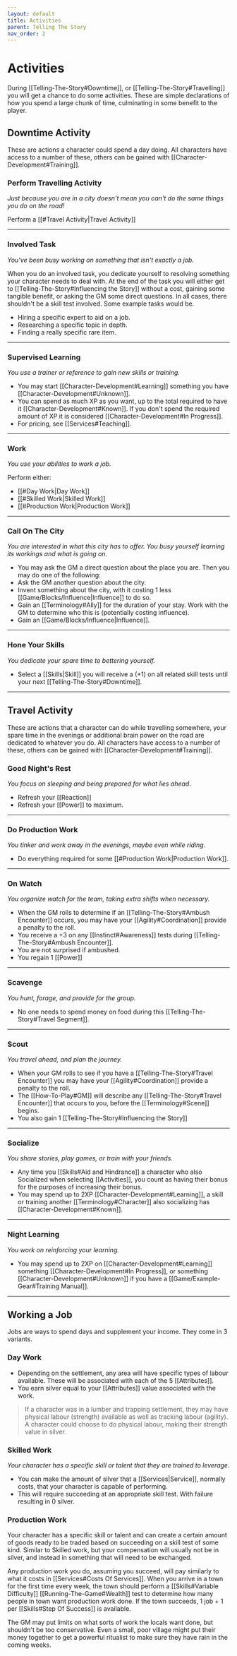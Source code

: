 ```yaml
---
layout: default
title: Activities
parent: Telling The Story
nav_order: 2
---
```


# Activities

During [[Telling-The-Story#Downtime]], or [[Telling-The-Story#Travelling]] you will get a chance to do some activities. These are simple declarations of how you spend a large chunk of time, culminating in some benefit to the player.

## Downtime Activity

These are actions a character could spend a day doing. All characters have access to a number of these, others can be gained with [[Character-Development#Training]].

### Perform Travelling Activity

_Just because you are in a city doesn't mean you can't do the same things you do on the road!_

Perform a [[#Travel Activity|Travel Activity]]

---

### Involved Task

_You've been busy working on something that isn't exactly a job._

When you do an involved task, you dedicate yourself to resolving something your character needs to deal with. At the end of the task you will either get to [[Telling-The-Story#Influencing the Story]] without a cost, gaining some tangible benefit, or asking the GM some direct questions. In all cases, there shouldn't be a skill test involved. Some example tasks would be.

- Hiring a specific expert to aid on a job.
- Researching a specific topic in depth.
- Finding a really specific rare item.

---

### Supervised Learning

_You use a trainer or reference to gain new skills or training._

- You may start [[Character-Development#Learning]] something you have [[Character-Development#Unknown]].
- You can spend as much XP as you want, up to the total required to have it [[Character-Development#Known]]. If you don't spend the required amount of XP it is considered [[Character-Development#In Progress]].
- For pricing, see [[Services#Teaching]].

---

### Work

_You use your abilities to work a job._

Perform either:

- [[#Day Work|Day Work]]
- [[#Skilled Work|Skilled Work]]
- [[#Production Work|Production Work]]

---

### Call On The City

_You are interested in what this city has to offer. You busy yourself learning its workings and what is going on._

- You may ask the GM a direct question about the place you are.
  Then you may do one of the following:
- Ask the GM another question about the city.
- Invent something about the city, with it costing 1 less [[Game/Blocks/Influence|Influence]] to do so.
- Gain an [[Terminology#Ally]] for the duration of your stay. Work with the GM to determine who this is (potentially costing influence).
- Gain an [[Game/Blocks/Influence|Influence]].

---

### Hone Your Skills

_You dedicate your spare time to bettering yourself._

- Select a [[Skills|Skill]] you will receive a (+1) on all related skill tests until your next [[Telling-The-Story#Downtime]].

---

## Travel Activity

These are actions that a character can do while travelling somewhere, your spare time in the evenings or additional brain power on the road are dedicated to whatever you do. All characters have access to a number of these, others can be gained with [[Character-Development#Training]].

### Good Night's Rest

_You focus on sleeping and being prepared for what lies ahead._

- Refresh your [[Reaction]]
- Refresh your [[Power]] to maximum.

---

### Do Production Work

_You tinker and work away in the evenings, maybe even while riding._

- Do everything required for some [[#Production Work|Production Work]].

---

### On Watch

_You organize watch for the team, taking extra shifts when necessary._

- When the GM rolls to determine if an [[Telling-The-Story#Ambush Encounter]] occurs, you may have your [[Agility#Coordination]] provide a penalty to the roll.
- You receive a +3 on any [[Instinct#Awareness]] tests during [[Telling-The-Story#Ambush Encounter]].
- You are not surprised if ambushed.
- You regain 1 [[Power]]

---

### Scavenge

_You hunt, forage, and provide for the group._

- No one needs to spend money on food during this [[Telling-The-Story#Travel Segment]].

---

### Scout

_You travel ahead, and plan the journey._

- When your GM rolls to see if you have a [[Telling-The-Story#Travel Encounter]] you may have your [[Agility#Coordination]] provide a penalty to the roll.
- The [[How-To-Play#GM]] will describe any [[Telling-The-Story#Travel Encounter]] that occurs to you, before the [[Terminology#Scene]] begins.
- You also gain 1 [[Telling-The-Story#Influencing the Story]]

---

### Socialize

_You share stories, play games, or train with your friends._

- Any time you [[Skills#Aid and Hindrance]] a character who also Socialized when selecting [[Activities]], you count as having their bonus for the purposes of increasing their bonus. 
- You may spend up to 2XP [[Character-Development#Learning]], a skill or training another [[Terminology#Character]] also socializing has [[Character-Development#Known]].

---

### Night Learning

_You work on reinforcing your learning._

- You may spend up to 2XP on [[Character-Development#Learning]] something [[Character-Development#In Progress]], or something [[Character-Development#Unknown]] if you have a [[Game/Example-Gear#Training Manual]].

---

## Working a Job

Jobs are ways to spend days and supplement your income. They come in 3 variants.

### Day Work

- Depending on the settlement, any area will have specific types of labour available. These will be associated with each of the 5 [[Attributes]].
- You earn silver equal to your [[Attributes]] value associated with the work.

> If a character was in a lumber and trapping settlement, they may have physical labour (strength) available as well as tracking labour (agility). A character could choose to do physical labour, making their strength value in silver.

### Skilled Work

_Your character has a specific skill or talent that they are trained to leverage._

- You can make the amount of silver that a [[Services|Service]], normally costs, that your character is capable of performing.
- This will require succeeding at an appropriate skill test. With failure resulting in 0 silver.

### Production Work

Your character has a specific skill or talent and can create a certain amount of goods ready to be traded based on succeeding on a skill test of some kind. Similar to Skilled work, but your compensation will usually not be in silver, and instead in something that will need to be exchanged.

Any production work you do, assuming you succeed, will pay similarly to what it costs in [[Services#Costs Of Services]]. When you arrive in a town for the first time every week, the town should perform a [[Skills#Variable Difficulty]] [[Running-The-Game#Wealth]] test to determine how many people in town want production work done. If the town succeeds, 1 job + 1 per [[Skills#Step Of Success]] is available.

The GM may put limits on what sorts of work the locals want done, but shouldn't be too conservative. Even a small, poor village might put their money together to get a powerful ritualist to make sure they have rain in the coming weeks.
